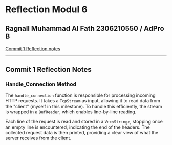 # Reflection Modul 6
Ragnall Muhammad Al Fath
2306210550 / AdPro B
---

[Commit 1 Reflection notes](#commit-1-reflection-notes)

---
 
## Commit 1 Reflection Notes
### Handle_Connection Method
The `handle_connection` function is responsible for processing incoming HTTP requests. It takes a `TcpStream` as input, allowing it to read data from the "client" (myself in this milestone). To handle this efficiently, the stream is wrapped in a `BufReader`, which enables line-by-line reading.

Each line of the request is read and stored in a `Vec<String>`, stopping once an empty line is encountered, indicating the end of the headers. The collected request data is then printed, providing a clear view of what the server receives from the client.